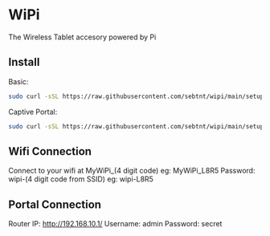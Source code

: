 # WiPi
The Wireless Tablet accesory powered by Pi
## Install
Basic:
```sh
sudo curl -sSL https://raw.githubusercontent.com/sebtnt/wipi/main/setup.sh | sudo bash
```
Captive Portal:
```sh
sudo curl -sSL https://raw.githubusercontent.com/sebtnt/wipi/main/setup-captive.sh | sudo bash
```
## Wifi Connection
Connect to your wifi at MyWiPi_(4 digit code)
eg: MyWiPi_L8R5
Password: wipi-(4 digit code from SSID)
eg: wipi-L8R5

## Portal Connection
Router IP: http://192.168.10.1/
Username: admin
Password: secret
